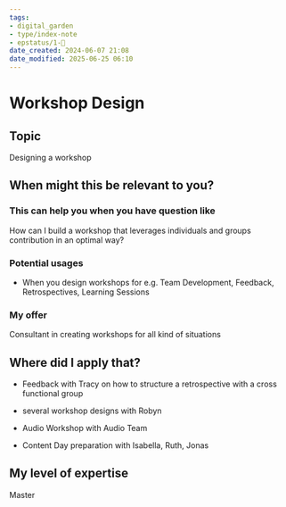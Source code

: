 ```yaml
---
tags: 
- digital_garden
- type/index-note
- epstatus/1-🌱
date_created: 2024-06-07 21:08
date_modified: 2025-06-25 06:10
---
```

# Workshop Design

## Topic

Designing a workshop

## When might this be relevant to you?

### This can help you when you have question like

How can I build a workshop that leverages individuals and groups contribution in an optimal way?

### Potential usages

-   When you design workshops for e.g. Team Development, Feedback, Retrospectives, Learning Sessions

### My offer

Consultant in creating workshops for all kind of situations

## Where did I apply that?

-   Feedback with Tracy on how to structure a retrospective with a cross functional group
    
-   several workshop designs with Robyn
    
-   Audio Workshop with Audio Team
    
-   Content Day preparation with Isabella, Ruth, Jonas

## My level of expertise

Master
